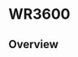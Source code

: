 # WR3600

## Overview
<!DOCTYPE html>
<html lang="en">
<head>
    <meta charset="UTF-8">
    <meta name="viewport" content="width=device-width, initial-scale=1.0">
    <title>Tab切换示例</title>
    <style>
        /* 标签容器样式 */
        .tab-container {
            display: block;
            border-bottom: 1px solid #ccc;
        }

        /* 标签样式 */
        .tab {
            padding: 10px 20px;
            cursor: pointer;
            border: none;
            border-bottom: none;
            background-color: rgb(225, 225, 225);
            display: inline-block;
        }

        /* 激活标签样式 */
        .tab.active {
            background-color:#8E9AD5;
        }

        /* 内容面板样式 */
        .tab-content {
            padding: 20px;
            border: none;
            border-top: none;
            display: none; /* 默认隐藏内容 */
        }

        /* 激活内容面板样式 */
        .tab-content.active {
            display: block; /* 显示内容 */
        }

        /* 表格样式 */
        table {
            border-collapse: collapse; /* 合并边框 */
            width: 100%;
        }
        th, td {
            border: 1px solid #ccc;
            padding: 8px;
            text-align: center;
        }
    </style>
</head>

<body>
    <!-- 标签容器 -->
    <div class="tab-container">
        <div class="tab active" data-target="tab1">Front Panel</div>
        <div class="tab" data-target="tab2">LED Indication</div>
        <div class="tab" data-target="tab3">Back Panel</div>
        <div class="tab" data-target="tab4">Interface Description</div>
    </div>
    <!-- 内容面板容器 -->
    <div class="tab-content-container">
        <div id="tab1" class="tab-content active">
            <p><img src="../../images/wr3600/frontpanel.png" width="500" alt=""></p>
        </div>
        <div id="tab2" class="tab-content">
                <table>
        <thead>
            <tr>
                <th>LED</th>
                <th>Status</th>
                <th>Description</th>
            </tr>
        </thead>
        <tbody>
            <tr>
                <td rowspan="3" style="text-align: center; vertical-align: middle;">
                <img src="../../images/wr3600/wr3600 (5).png" alt="System Icon" width="20" height="20"><br>(System)</td>
                <td><strong>On</strong></td>
                <td>The system has started up successfully.</td>
            </tr>
            <tr>
                <td><strong>Flash</strong></td>
                <td>The system is starting up or the firmware is being upgraded. Do not disconnect or power off your Router in the process.</td>
            </tr>
            <tr>
                <td><strong>Off</strong></td>
                <td>Power is off.</td>
            </tr>
            <tr>
                <td rowspan="2" style="text-align: center; vertical-align: middle;">
                <img src="../../images/wr3600/wr3600 (6).png" alt="Internet Icon" width="20" height="20"><br>(Internet)</td>
                <td><strong>On</strong></td>
                <td>Internet service is available.</td>
            </tr>
            <tr>
                <td><strong>Off</strong></td>
                <td>The Router’s Internet port is unplugged or no Internet available.</td>
            </tr>
            <tr>
                <td rowspan="2" style="text-align: center; vertical-align: middle;">                <img src="../../images/wr3600/wr3600 (7).png" alt="LAN Icon" width="20" height="20"><br>(LAN)</td>
                <td><strong>On</strong></td>
                <td>1~4 powered-on device is connected to the Router’s LAN port.</td>
            </tr>
            <tr>
                <td><strong>Off</strong></td>
                <td>No powered-on device is connected to the Router’s LAN port.</td>
            </tr>
            <tr>
                <td rowspan="2" style="text-align: center; vertical-align: middle;">
                <img src="../../images/wr3600/wr3600 (8).png" alt="WAN Icon" width="20" height="20"><br>(WAN)</td>
                <td><strong>On</strong></td>
                <td>The Router’s WAN port is connected.</td>
            </tr>
            <tr>
                <td><strong>Off</strong></td>
                <td>The Router’s WAN port is not connected.</td>
            </tr>
            <tr>
                <td rowspan="3" style="text-align: center; vertical-align: middle;">
                <img src="../../images/wr3600/wr3600 (9).png" alt="WAN Icon" width="20" height="20"><br>(2.4GHz Wireless)</td>
                <td><strong>On</strong></td>
                <td>2.4GHz Wireless Band is enabled.</td>
            </tr>
            <tr>
                <td><strong>Flash</strong></td>
                <td>2.4GHz WPS Connection is in process.</td>
            </tr>
            <tr>
                <td><strong>Off</strong></td>
                <td>2.4GHz Wireless Band is disabled.</td>
            </tr>
            <tr>
                <td rowspan="3" style="text-align: center; vertical-align: middle;">
                <img src="../../images/wr3600/wr3600 (10).png" alt="WAN Icon" width="20" height="20"><br>(5GHz Wireless)</td>
                <td><strong>On</strong></td>
                <td>5GHz Wireless Band is enabled.</td>
            </tr>
            <tr>
                <td><strong>Flash</strong></td>
                <td>5GHz WPS Connection is in process.</td>
            </tr>
            <tr>
                <td><strong>Off</strong></td>
                <td>5GHz Wireless Band is disabled.</td>
            </tr>
        </tbody>
    </table>
        </div>
        <div id="tab3" class="tab-content">
            <p><img src="../../images/wr3600/wr3600 (11).png" width="500" alt=""></p>
        </div>
        <div id="tab4" class="tab-content">
            <table>
                <tr>
                    <th>Interface</th>
                    <th>Description</th>
                </tr>
                <tr>
                    <td>ON/OFF Button</td>
                    <td>Press to turn on/off the PON Router.</td>
                </tr>
                <tr>
                    <td>Power Jack</td>
                    <td>Plug the provided power adapter to supply power.</td>
                </tr>
                <tr>
                    <td>LAN1/2/3 Port</td>
                    <td>Connect to an Ethernet device.</td>
                </tr>
                <tr>
                    <td>LAN4/WAN Port</td>
                    <td>Connect to an Ethernet device or Internet. </td>
                </tr>
                <tr>
                    <td>WPS Button</td>
                    <td>Press for 1 second to authorize WPS connection.</td>
                </tr>
                <tr>
                    <td>WLAN Button</td>
                    <td>Press for 2 seconds to turn on/off Wi-Fi.</td>
                </tr>
                <tr>
                    <td>RESET Button</td>
                    <td>Press for 5 seconds to restore factory defaults.</td>
                </tr>
                <tr>
                    <td>PON Port</td>
                    <td>Connect to the Internet with an optical fiber.</td>
                </tr>
            </table>
        </div>
    </div>
    <script>
        // 获取所有标签元素
        const tabs = document.querySelectorAll('.tab'); 
        // 获取所有内容面板元素
        const tabContents = document.querySelectorAll('.tab-content'); 

        // 为每个标签添加点击事件监听器
        tabs.forEach(tab  => {
            tab.addEventListener('click',  () => {
                // 移除所有标签的激活状态
                tabs.forEach(t  => t.classList.remove('active')); 
                // 移除所有内容面板的激活状态
                tabContents.forEach(content  => content.classList.remove('active')); 

                // 添加当前点击标签的激活状态
                tab.classList.add('active'); 
                // 获取当前点击标签对应的内容面板的 ID
                const targetId = tab.dataset.target; 
                // 获取对应的内容面板元素
                const targetContent = document.getElementById(targetId); 
                // 添加对应的内容面板的激活状态
                targetContent.classList.add('active'); 
            });
        });
    </script>
</body>
</html>

---
## Connection 
### - Position Your Router

- Generally, the Router is placed on a horizontal surface, such as on a shelf or desktop. The device also can be mounted on the wall.
- Place the Router in a location where it can be connected to multiple devices as well as to a power source.
- The Router can be placed on a shelf or desktop.
- Make sure the cables and power cord are safely placed out of the way so they do not create a tripping hazard.
- Keep the Router away from devices with strong electromagnetic interference, such as Bluetooth devices, cordless phones and microwaves.
- The product should not be located in a place where it will be exposed to moisture or excessive heat.

### - Connect Your Router

1. Connect the powered-off modem to the Router’s WAN port with an Ethernet cable.
<img src="../../images/wr3600/connection.png" alt="" width="1000px">
2. Power on the modem, and then wait about 2 minutes for it to restart.
3. Connect the power adapter to the Router, and wait about 2-3 minutes for the system LED  to turn solid on.
4. Verify that the hardware connection is correct by checking the following LEDs.
<img src="../../images/wr3600/wr3600 (14).png" alt="" width="600px">
5. Connect your device (computer or smart phone) to the Router.
    
    **Method 1 - With Ethernet Cable:** Turn off the Wi-Fi on your computer and connect it to the LAN port of the Router with an Ethernet cable.

    **Method 2 - Through Wi-Fi:** Click the network icon on your computer or go to Wi-Fi Settings on your smart device, and then select the SSID and input the password to join the network. (The default SSID and Password are on the bottom label of the Router).

---

## [Quick Setup](quick_setup.md)

Cudy Router has necessary ISP information built in, many of the setup steps will be automatically completed and verified. You can quickly connect your Router to the Internet, either With Web-based Quick Setup wizard or via Cudy App.

[For more detailed Quick Setup instructions >>> ](quick_setup.md)

---

## Management
### - [System Status](status.md)
<img src="../../images/wr3600/wr3600 (36).png" alt="" width="1000px" style="border: 1px solid #eee;" />

[For more detailed System Status Descriptions >>> ](status.md)

---
### - General Settings

<img src="../../images/wr3600/wr3600 (72).png" alt="" width="1000px" style="border: 1px solid #eee;" />

#### [WAN Mode](wan.md)
is to set your Internet connection. Select your [Internet connection type](wan.md) from the drop-down list of Protocol. Follow the [instructions](wan.md) on the page to complete the [configuration](wan.md). [ >>> >>> ](wan.md)

#### [Wireless](wireless.md)
is to customize the Router’s [wireless settings](wireless.md), including SSID and password, mode, channel, channel width and transmit power,  [and so on](wireless.md). [>>> >>>](wireless.md)

#### [VPN](vpn.md)
namely, [Virtual Private Network](vpn.md), helps you access Internet resources remotely, securely, and privately through tunneling technology. When you access the Internet, VPN encrypts your personal information and hides your IP address from the public. For VPN users, it looks like the devices are directly connected.  [>>> >>>](vpn.md)

Cudy Router supports 6 types of VPN connections: PPTP, L2TP, OpenVPN, WireGuard, ZeroTier, and IPSec (site-to-site). Choose one according to your needs and circumstances, and [set up the VPN Server and Clients](vpn.md). 

#### [Captive Portal](captive_portal.md)
allows you to design a [portal](captive_portal.md) page for network access verification. Customers are directed to view an advertisement or accept set terms before being granted Internet access. In this way, it offers unique marketing opportunities for small businesses to improve brand awareness and deliver marketing messages.  [>>> >>>](captive_portal.md)

Cudy Router comes embedded with six [captive portal](captive_portal.md) providers (HotspotSystem, Iron Wi-Fi, WorldSpot.net, ObiFi, VulaCoin, WiFiMAX) and the setup process is quite simple. After creating an account with the listed providers, users can input the configuration value to enable the [captive portal](captive_portal.md).

#### [Firmware](firmware.md)
Router’s latest [firmware](firmware.md) will be released at the Cudy official website <a href="http://www.cudy.com">www.cudy.com</a>, and you can download it from the download page <a href="http://www.cudy.com/download">www.cudy.com/download</a>. Please choose an appropriate update method and follow the instructions. [>>> >>>](firmware.md)

----

### - Advanced Settings

#### [Network](network.md)

- [LAN](network.md#lan): Modify the Router's LAN IP address, when necessary.

- [Guest Network](network.md#guest-network): Create a guest network without disturbing the main netowrk's security and privacy.

- [DHCP Server](network.md#dhcp-server): Specify the IP address for client devices by the Router as a DHCP Server.

- [IPv6](IPv6.md): Set up an IPv6 Connection.

- [IGMP](network.md#igmp):  Manage and optimize multicast traffic for the client devices, like IPTV.

- [IPTV/VLAN](network.md#iptvvlan):  Enjoy IPTV or VoIP service.

- [QoS](network.md#qos): Prioritize connection of specific devices for a certain duration. 

- [Custom DNS](network.md#custom-dns): Customize a DNS server to be resolved through for DNS names.

- [DDNS](network.md#ddns): Map a domain name to the dynamic IP address of a network device.

- [Static Routing](network.md#static-routing): Manually configure routings for data forwarding.

- [Port Forwards](network.md#port-forwards): Set up public services on your local network with higher security.

- [Port Trigger](network.md#port-trigger): Specify a triggering port and its corresponding external ports.

- [DMZ](network.md#dmz): Disable DMZ unless necessary.

- [Online Detection](network.md#online-detection): Ensure your network always online and operational.

- [TTL](network.md#ttl): Set the maximum time for packets to survive in the network.

- [Wake on LAN](network.md#wake-on-lan): Allow a computer to be turned on or awakened by a network message.

- [UPnP](network.md#upnp): Allow applications or host devices to automatically find the front-end NAT device.


#### [Security](security.md)

- [Firewall](security.md#firewall): Monitor and control incoming and outgoing network traffic based on predetermined security rules.

- [MAC Filter](security.md#mac-filter): Prevent unauthorized devices with certain MAC address from accessing the network.

- [IP Filter](security.md#ip-filter): Block or allow traffic to your network or system based on the IP addresses. 

- [Domain Filter](security.md#domain-filter): Control or limit access to specific websites or Internet services by filtering domain name requests. 

- [IP/MAC Binding](security.md#ipmac-binding): Bind network device’s IP address to its MAC address. 

- [WPS](security.md#wps): Set up a security-protected Wi-Fi connection without sharing/entering credentials. 

- [WiFi Schedule](security.md#wifi-schedule): Turn on/off the router’s wireless network automatically at a specific time.

- [ALG](security.md#alg): Inspect and modify application-layer data in network traffic to allow it to pass through firewalls and other security devices more easily.


#### [System](system.md)

- [System Time](system.md#system-time): Configure the Router's system time, necessary for some time-based functions.

- [Firmware](system.md#firmware): Upgrade the firmware to the latest version

- [Backup/Restore](system.md#backuprestore): Backup the configuration file or restore it

- [Administration](system.md#administration): Access and manage the Router from the local or remote devices

- [Admin Account](system.md#admin-account): Change the Router's login password

- [Language](system.md#language): Customize the Router's web management language

- [Timed Reboot](system.md#timed-reboot): Schedule for the Router rebooting

- [Reboot](system.md#reboot): Reboot the Router for the settings or changes to take effect

- [Reset](system.md#reset): Restore the Router to its factory default settings

- [LED Control](system.md#led-control): Control the Router's LED

- [TR069](system.md#tr069): Configure the Router's TR069 (CPE WAN Management)

---

### - [Parental Control](parental_control.md)

It helps to set up unique restrictions on Internet access for each member of your family via Parental Control feature. You can block inappropriate content, set daily limits for the total time spent online and restrict Internet access to certain time of the day, etc. **This feature only works in Wireless Router mode.**

<img src="../../images/wr3600/wr3600 (202).png" alt="" width="1000px" style="border: 1px solid #eee;" />

[For more detailed Parental Control configurations >>> ](parental_control.md)

---

### - [Diagnostic Tools](diagnostic_tools.md)

#### [Diagnosis](diagnostic_tools.md#diagnosis)
The diagnosis result will indicate the status of Internet, Wireless, Devices, Services and System. You can click Download to reserve the diagnosis bin file.  [>>> >>>](diagnostic_tools.md#diagnosis)

#### [PING](diagnostic_tools.md#ping)
is used to test the connectivity between the Router and the tested host, and measure the round-trip time.   [>>> >>>](diagnostic_tools.md#ping)

#### [TRACEROUTE](diagnostic_tools.md#traceroute)
is used to test the route (path) your Router has passed to reach the tested host, and measure transit delays of packets across an Internet Protocol network.   [>>> >>>](diagnostic_tools.md#traceroute)

#### [NSLOOKUP](diagnostic_tools.md#nslookup)
is to check if the DNS IP address of the WAN can work normally.   [>>> >>>](diagnostic_tools.md#nslookup)

#### [System Log](diagnostic_tools.md#system-log)
tracks all the Router behaviors. When the Router does not work normally, download the system log and send it to our Technical Support for troubleshooting.   [>>> >>>](diagnostic_tools.md#system-log)

---